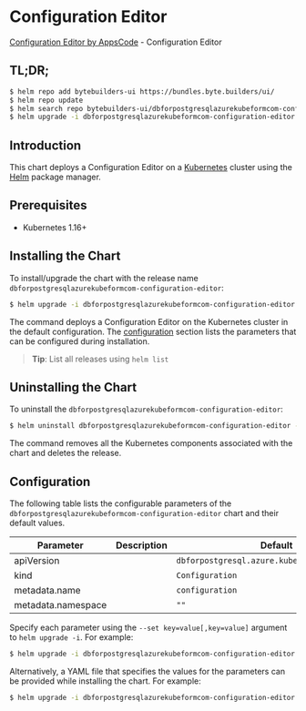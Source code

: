 # Configuration Editor

[Configuration Editor by AppsCode](https://byte.builders) - Configuration Editor

## TL;DR;

```bash
$ helm repo add bytebuilders-ui https://bundles.byte.builders/ui/
$ helm repo update
$ helm search repo bytebuilders-ui/dbforpostgresqlazurekubeformcom-configuration-editor --version=v0.4.18
$ helm upgrade -i dbforpostgresqlazurekubeformcom-configuration-editor bytebuilders-ui/dbforpostgresqlazurekubeformcom-configuration-editor -n default --create-namespace --version=v0.4.18
```

## Introduction

This chart deploys a Configuration Editor on a [Kubernetes](http://kubernetes.io) cluster using the [Helm](https://helm.sh) package manager.

## Prerequisites

- Kubernetes 1.16+

## Installing the Chart

To install/upgrade the chart with the release name `dbforpostgresqlazurekubeformcom-configuration-editor`:

```bash
$ helm upgrade -i dbforpostgresqlazurekubeformcom-configuration-editor bytebuilders-ui/dbforpostgresqlazurekubeformcom-configuration-editor -n default --create-namespace --version=v0.4.18
```

The command deploys a Configuration Editor on the Kubernetes cluster in the default configuration. The [configuration](#configuration) section lists the parameters that can be configured during installation.

> **Tip**: List all releases using `helm list`

## Uninstalling the Chart

To uninstall the `dbforpostgresqlazurekubeformcom-configuration-editor`:

```bash
$ helm uninstall dbforpostgresqlazurekubeformcom-configuration-editor -n default
```

The command removes all the Kubernetes components associated with the chart and deletes the release.

## Configuration

The following table lists the configurable parameters of the `dbforpostgresqlazurekubeformcom-configuration-editor` chart and their default values.

|     Parameter      | Description |                         Default                          |
|--------------------|-------------|----------------------------------------------------------|
| apiVersion         |             | <code>dbforpostgresql.azure.kubeform.com/v1alpha1</code> |
| kind               |             | <code>Configuration</code>                               |
| metadata.name      |             | <code>configuration</code>                               |
| metadata.namespace |             | <code>""</code>                                          |


Specify each parameter using the `--set key=value[,key=value]` argument to `helm upgrade -i`. For example:

```bash
$ helm upgrade -i dbforpostgresqlazurekubeformcom-configuration-editor bytebuilders-ui/dbforpostgresqlazurekubeformcom-configuration-editor -n default --create-namespace --version=v0.4.18 --set apiVersion=dbforpostgresql.azure.kubeform.com/v1alpha1
```

Alternatively, a YAML file that specifies the values for the parameters can be provided while
installing the chart. For example:

```bash
$ helm upgrade -i dbforpostgresqlazurekubeformcom-configuration-editor bytebuilders-ui/dbforpostgresqlazurekubeformcom-configuration-editor -n default --create-namespace --version=v0.4.18 --values values.yaml
```
